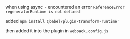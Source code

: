 when using async - encountered an error `ReferenceError regeneratorRuntime is not defined`

added `npm install @babel/plugin-transform-runtime'`

then added it into the plugin in `webpack.config.js`
